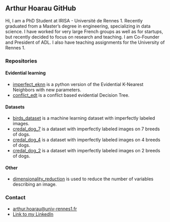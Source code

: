 ## Arthur Hoarau GitHub

Hi, I am a PhD Student at IRISA - Université de Rennes 1. Recently graduated from a Master’s degree in engineering, specializing in data science. I have worked for very large French groups as well as for startups, but recently decided to focus on research and teaching. I am Co-Founder and President of ADL.
I also have teaching assignments for the University of Rennes 1.

### Repositories

#### Evidential learning
- [imperfect_eknn](https://github.com/ArthurHoa/imperfect_eknn) is a python version of the Evidential K-Nearest Neighbors with new parameters. 
- [conflict_edt](https://github.com/ArthurHoa/conflict_edt) is a conflict based evidential Decision Tree.

#### Datasets
- [birds_dataset](https://github.com/ArthurHoa/birds_dataset) is a machine learning dataset with imperfectly labeled images.
- [credal_dog_7](https://github.com/ArthurHoa/credal_dog_7) is a dataset with imperfectly labeled images on 7 breeds of dogs.
- [credal_dog_4](https://github.com/ArthurHoa/credal_dog_4)  is a dataset with imperfectly labeled images on 4 breeds of dogs.
- [credal_dog_2](https://github.com/ArthurHoa/credal_dog_2)  is a dataset with imperfectly labeled images on 2 breeds of dogs.


#### Other
- [dimensionality_reduction](https://github.com/ArthurHoa/dimensionality_reduction) is used to reduce the number of variables describing an image.

### Contact

- arthur.hoarau@univ-rennes1.fr
- [Link to my LinkedIn](http://www.linkedin.com/in/arthur-hoarau-b4b228140)
